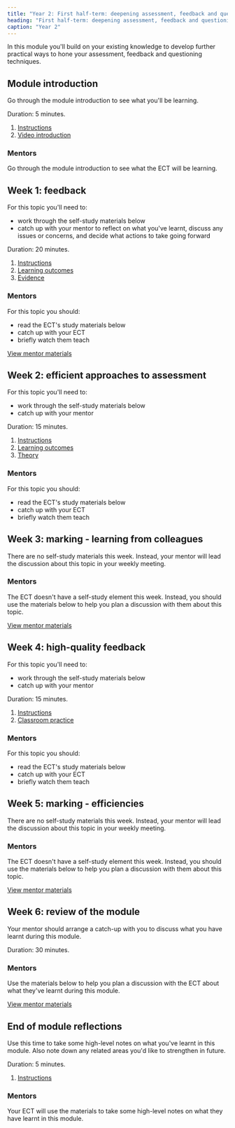 ```yaml
---
title: "Year 2: First half-term: deepening assessment, feedback and questioning"
heading: "First half-term: deepening assessment, feedback and questioning"
caption: "Year 2"
---
```


In this module you'll build on your existing knowledge to develop further practical ways to hone your assessment, feedback and questioning techniques.

## Module introduction

Go through the module introduction to see what you'll be learning.

Duration: 5 minutes.

1. [Instructions](/education-development-trust/year-2-deepening-assessment-feedback-and-questioning/intro-ect-instructions)
2. [Video introduction](/education-development-trust/year-2-deepening-assessment-feedback-and-questioning/intro-ect-video-introduction)

### Mentors

Go through the module introduction to see what the ECT will be learning.

## Week 1: feedback

For this topic you'll need to:

- work through the self-study materials below
- catch up with your mentor to reflect on what you've learnt, discuss any issues or concerns, and decide what actions to take going forward

Duration: 20 minutes.

1. [Instructions](/education-development-trust/year-2-deepening-assessment-feedback-and-questioning/summer-week-1-ect-instructions)
2. [Learning outcomes](/education-development-trust/year-2-deepening-assessment-feedback-and-questioning/summer-week-1-ect-learning-outcomes)
3. [Evidence](/education-development-trust/year-2-deepening-assessment-feedback-and-questioning/summer-week-1-ect-evidence)

### Mentors

For this topic you should:

- read the ECT's study materials below
- catch up with your ECT
- briefly watch them teach

[View mentor materials](/education-development-trust/year-2-deepening-assessment-feedback-and-questioning/summer-week-1-mentor-materials)

## Week 2: efficient approaches to assessment

For this topic you'll need to:

- work through the self-study materials below
- catch up with your mentor

Duration: 15 minutes.

1. [Instructions](/education-development-trust/year-2-deepening-assessment-feedback-and-questioning/summer-week-2-ect-instructions)
2. [Learning outcomes](/education-development-trust/year-2-deepening-assessment-feedback-and-questioning/summer-week-2-ect-learning-outcomes)
3. [Theory](/education-development-trust/year-2-deepening-assessment-feedback-and-questioning/summer-week-2-ect-theory)

### Mentors

For this topic you should:

- read the ECT's study materials below
- catch up with your ECT
- briefly watch them teach

## Week 3: marking - learning from colleagues

There are no self-study materials this week. Instead, your mentor will lead the discussion about this topic in your weekly meeting.


### Mentors

The ECT doesn't have a self-study element this week. Instead, you should use the materials below to help you plan a discussion with them about this topic.

[View mentor materials](/education-development-trust/year-2-deepening-assessment-feedback-and-questioning/summer-week-3-mentor-materials)

## Week 4: high-quality feedback

For this topic you'll need to:

- work through the self-study materials below
- catch up with your mentor

Duration: 15 minutes.

1. [Instructions](/education-development-trust/year-2-deepening-assessment-feedback-and-questioning/summer-week-4-ect-instructions)
2. [Classroom practice](/education-development-trust/year-2-deepening-assessment-feedback-and-questioning/summer-week-4-ect-classroom-practice)

### Mentors

For this topic you should:

- read the ECT's study materials below
- catch up with your ECT
- briefly watch them teach

## Week 5: marking - efficiencies

There are no self-study materials this week. Instead, your mentor will lead the discussion about this topic in your weekly meeting.


### Mentors

The ECT doesn't have a self-study element this week. Instead, you should use the materials below to help you plan a discussion with them about this topic.

[View mentor materials](/education-development-trust/year-2-deepening-assessment-feedback-and-questioning/summer-week-5-mentor-materials)

## Week 6: review of the module

Your mentor should arrange a catch-up with you to discuss what you have learnt during this module.

Duration: 30 minutes.

### Mentors

Use the materials below to help you plan a discussion with the ECT about what they've learnt during this module.

[View mentor materials](/education-development-trust/year-2-deepening-assessment-feedback-and-questioning/summer-week-6-mentor-materials)

## End of module reflections

Use this time to take some high-level notes on what you've learnt in this module. Also note down any related areas you'd like to strengthen in future.

Duration: 5 minutes.

1. [Instructions](/education-development-trust/year-2-deepening-assessment-feedback-and-questioning/intro-ect-instructions)

### Mentors

Your ECT will use the materials to take some high-level notes on what they have learnt in this module.
